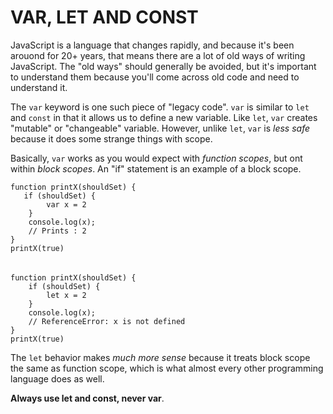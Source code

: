 # VAR, LET AND CONST

JavaScript is a language that changes rapidly, and because it's been arouond for 20+ years, that means there are a lot of old ways of writing JavaScript. The "old ways" should generally be avoided, but it's important to understand them because you'll come across old code and need to understand it.

The `var` keyword is one such piece of "legacy code". `var` is similar to `let` and `const` in that it allows us to define a new variable. Like `let`, `var` creates "mutable" or "changeable" variable. However, unlike `let`, `var` is _less safe_ because it does some strange things with scope.

Basically, `var` works as you would expect with _function scopes_, but ont within _block scopes_. An "if" statement is an example of a block scope.

    function printX(shouldSet) {
       if (shouldSet) {
            var x = 2
        }
        console.log(x);
        // Prints : 2
    }
    printX(true)

######

    function printX(shouldSet) {
        if (shouldSet) {
            let x = 2
        }
        console.log(x);
        // ReferenceError: x is not defined
    }
    printX(true)

The `let` behavior makes _much more sense_ because it treats block scope the same as function scope, which is what almost every other programming language does as well.

**Always use let and const, never var**.
